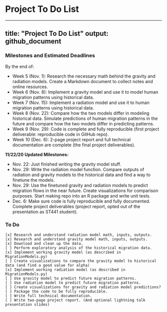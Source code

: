 # Project To Do List
---
title: "Project To Do List"
output: github_document
---

### Milestones and Estimated Deadlines

By the end of:   
 
* Week 5 (Nov. 1): Research the necessary math behind the gravity and radiation models. Create a Markdown document to collect notes and online resources.  
* Week 6 (Nov. 8): Implement a gravity model and use it to model human migration patterns using historical data.  
* Week 7 (Nov. 15): Implement a radiation model and use it to human migration patterns using historical data.  
* Week 8 (Nov. 22): Compare how the two models differ in modeling historical data. Simulate predictions of human migration patterns in the future and compare how the two models differ in predicting patterns.  
* Week 9 (Nov. 29): Code is complete and fully reproducible (first project deliverable: reproducible code in GitHub repo).  
* Week 10 (Dec. 6): 2-page project report and full technical documentation are complete (the final project deliverables).  

**11/22/20 Updated Milestones:**

* Nov. 22: Just finished writing the gravity model stuff. 
* Nov. 29: Write the radiation model function. Compare outputs of radiation and gravity models to the historical data and find a way to finetune the models.
* Nov. 29: Use the finetuned gravity and radiation models to predict migration flows in the near future. Create visualizations for comparison purposes. Start making repo into an R package and write unit tests.
* Dec. 6: Make sure code is fully reproducible and fully documented. Complete project deliverables (project report, opted out of the presentation as ST441 student).
    
### To Do
    [x] Research and understand radiation model math, inputs, outputs.
    [x] Research and understand gravity model math, inputs, outputs.
    [x] Download and clean up the data.
    [ ] Perform exploratory analysis of the historical migration data.
    [x] Implement working gravity model (as described in MigrationModels.py)
    [ ] Create visualizations to compare the gravity model to historical data (and find a good value for alpha)
    [x] Implement working radiation model (as described in MigrationModels.py)
    [ ] Use gravity model to predict future migration patterns.
    [ ] Use radiation model to predict future migration patterns.
    [ ] Create visualizations for gravity and radiation model predictions?
    [ ] Package the code to be fully reproducible.
    [ ] Write full technical documentation.
    [ ] Write two-page project report. (And optional lightning talk presentation slides)